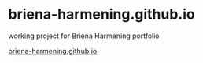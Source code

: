 # briena-harmening.github.io
working project for Briena Harmening portfolio

[briena-harmening.github.io](briena-harmening.github.io)
